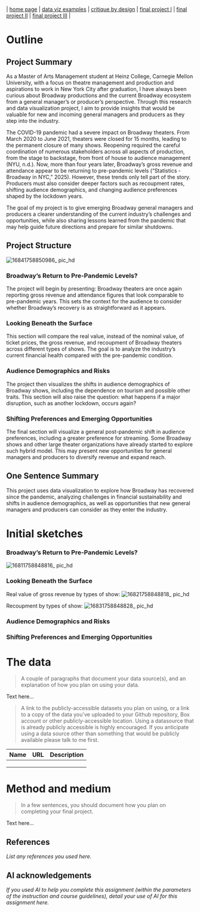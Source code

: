 | [home page](https://lehanx23.github.io/data-viz-portfolio/) | [data viz examples](https://lehanx23.github.io/data-viz-portfolio/dataviz-examples) | [critique by design](https://lehanx23.github.io/data-viz-portfolio/critique-by-design) | [final project I](https://lehanx23.github.io/data-viz-portfolio/final-project-part-one) | [final project II](https://lehanx23.github.io/data-viz-portfolio/final-project-part-two) | [final project III](https://lehanx23.github.io/data-viz-portfolio/final-project-part-three) |


# Outline

## Project Summary
 
As a Master of Arts Management student at Heinz College, Carnegie Mellon University, with a focus on theatre management and production and aspirations to work in New York City after graduation, I have always been curious about Broadway productions and the current Broadway ecosystem from a general manager’s or producer’s perspective. Through this research and data visualization project, I aim to provide insights that would be valuable for new and incoming general managers and producers as they step into the industry.

The COVID-19 pandemic had a severe impact on Broadway theaters. From March 2020 to June 2021, theaters were closed for 15 months, leading to the permanent closure of many shows. Reopening required the careful coordination of numerous stakeholders across all aspects of production, from the stage to backstage, from front of house to audience management (NYU, n.d.). Now, more than four years later, Broadway’s gross revenue and attendance appear to be returning to pre-pandemic levels (“Statistics - Broadway in NYC," 2025). However, these trends only tell part of the story. Producers must also consider deeper factors such as recoupment rates, shifting audience demographics, and changing audience preferences shaped by the lockdown years. 

The goal of my project is to give emerging Broadway general managers and producers a clearer understanding of the current industry’s challenges and opportunities, while also sharing lessons learned from the pandemic that may help guide future directions and prepare for similar shutdowns.

## Project Structure
![16841758850986_ pic_hd](https://github.com/user-attachments/assets/3187bbdb-e698-4ab7-b994-312de7a765d4)

### Broadway’s Return to Pre-Pandemic Levels?
The project will begin by presenting: Broadway theaters are once again reporting gross revenue and attendance figures that look comparable to pre-pandemic years. This sets the context for the audience to consider whether Broadway’s recovery is as straightforward as it appears.

### Looking Beneath the Surface
This section will compare the real value, instead of the nominal value, of ticket prices, the gross revenue, and recoupment of Broadway theaters across different types of shows. The goal is to analyze the industry’s current financial health compared with the pre-pandemic condition.

### Audience Demographics and Risks
The project then visualizes the shifts in audience demographics of Broadway shows, including the dependence on tourism and possible other traits. This section will also raise the question: what happens if a major disruption, such as another lockdown, occurs again?

### Shifting Preferences and Emerging Opportunities
The final section will visualize a general post-pandemic shift in audience preferences, including a greater preference for streaming. Some Broadway shows and other large theater organizations have already started to explore such hybrid model. This may present new opportunities for general managers and producers to diversify revenue and expand reach.

## One Sentence Summary
This project uses data visualization to explore how Broadway has recovered since the pandemic, analyzing challenges in financial sustainability and shifts in audience demographics, as well as opportunities that new general managers and producers can consider as they enter the industry.

# Initial sketches
### Broadway’s Return to Pre-Pandemic Levels?
![16811758848816_ pic_hd](https://github.com/user-attachments/assets/3aa2709d-f90d-46a0-bff2-08b1468a815d)

### Looking Beneath the Surface
Real value of gross revenue by types of show:
![16821758848818_ pic_hd](https://github.com/user-attachments/assets/24978e41-f26a-4872-aa74-489f303e7a21)

Recoupment by types of show:
![16831758848828_ pic_hd](https://github.com/user-attachments/assets/a39f5ce1-39bd-4ae8-9e1b-9ac13f61f863)

### Audience Demographics and Risks

### Shifting Preferences and Emerging Opportunities

# The data
> A couple of paragraphs that document your data source(s), and an explanation of how you plan on using your data. 

Text here...

> A link to the publicly-accessible datasets you plan on using, or a link to a copy of the data you've uploaded to your Github repository, Box account or other publicly-accessible location. Using a datasource that is already publicly accessible is highly encouraged.  If you anticipate using a data source other than something that would be publicly available please talk to me first. 

| Name | URL | Description |
|------|-----|-------------|
|      |     |             |
|      |     |             |
|      |     |             |

# Method and medium
> In a few sentences, you should document how you plan on completing your final project. 

Text here...

## References
_List any references you used here._

## AI acknowledgements
_If you used AI to help you complete this assignment (within the parameters of the instruction and course guidelines), detail your use of AI for this assignment here._
